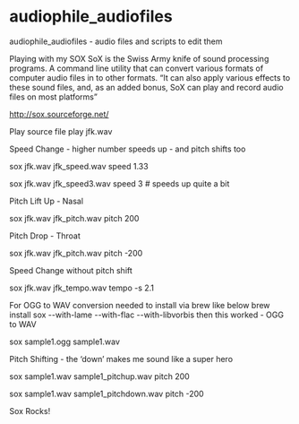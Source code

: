 # audiophile_audiofiles
audiophile_audiofiles - audio files and scripts to edit them

Playing with my SOX
SoX is the Swiss Army knife of sound processing programs. A command line utility that can
convert various formats of computer audio files in to other formats. “It can also apply various
effects to these sound files, and, as an added bonus, SoX can play and record audio files on
most platforms”

http://sox.sourceforge.net/

Play source file
play jfk.wav

Speed Change - higher number speeds up - and pitch shifts too

sox jfk.wav jfk_speed.wav speed 1.33

sox jfk.wav jfk_speed3.wav speed 3 # speeds up quite a bit

Pitch Lift Up - Nasal

sox jfk.wav jfk_pitch.wav pitch 200

Pitch Drop - Throat

sox jfk.wav jfk_pitch.wav pitch -200

Speed Change without pitch shift

sox jfk.wav jfk_tempo.wav tempo -s 2.1

For OGG to WAV conversion needed to install via brew like below
brew install sox --with-lame --with-flac --with-libvorbis
then this worked - OGG to WAV

sox sample1.ogg sample1.wav

Pitch Shifting - the ‘down’ makes me sound like a super hero

sox sample1.wav sample1_pitchup.wav pitch 200

sox sample1.wav sample1_pitchdown.wav pitch -200

Sox Rocks!
